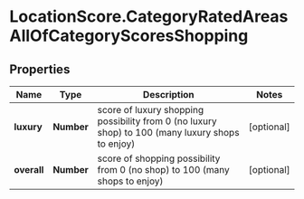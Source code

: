 # LocationScore.CategoryRatedAreasAllOfCategoryScoresShopping

## Properties

Name | Type | Description | Notes
------------ | ------------- | ------------- | -------------
**luxury** | **Number** | score of luxury shopping possibility from 0 (no luxury shop) to 100 (many luxury shops to enjoy) | [optional] 
**overall** | **Number** | score of shopping possibility from 0 (no shop) to 100 (many shops to enjoy) | [optional] 


